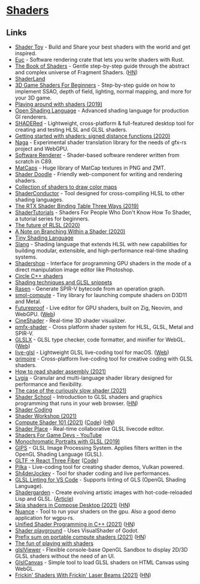 # [Shaders](https://en.wikipedia.org/wiki/Shader)

## Links

- [Shader Toy](https://www.shadertoy.com/) - Build and Share your best shaders with the world and get inspired.
- [Euc](https://github.com/zesterer/euc) - Software rendering crate that lets you write shaders with Rust.
- [The Book of Shaders](https://thebookofshaders.com/) - Gentle step-by-step guide through the abstract and complex universe of Fragment Shaders. ([HN](https://news.ycombinator.com/item?id=23497924))
- [ShaderLand](http://shaderland.com/)
- [3D Game Shaders For Beginners](https://github.com/lettier/3d-game-shaders-for-beginners) - Step-by-step guide on how to implement SSAO, depth of field, lighting, normal mapping, and more for your 3D game.
- [Playing around with shaders (2019)](https://bou.ke/blog/shaders/)
- [Open Shading Language](https://github.com/imageworks/OpenShadingLanguage) - Advanced shading language for production GI renderers.
- [SHADERed](https://github.com/dfranx/SHADERed) - Lightweight, cross-platform & full-featured desktop tool for creating and testing HLSL and GLSL shaders.
- [Getting started with shaders: signed distance functions (2020)](https://jvns.ca/blog/2020/03/15/writing-shaders-with-signed-distance-functions/)
- [Naga](https://github.com/gfx-rs/naga) - Experimental shader translation library for the needs of gfx-rs project and WebGPU.
- [Software Renderer](https://github.com/zauonlok/renderer) - Shader-based software renderer written from scratch in C89.
- [MatCaps](https://github.com/nidorx/matcaps) - Huge library of MatCap textures in PNG and ZMT.
- [Shader Doodle](https://github.com/halvves/shader-doodle) - Friendly web-component for writing and rendering shaders.
- [Collection of shaders to draw color maps](https://github.com/kbinani/colormap-shaders)
- [ShaderConductor](https://github.com/microsoft/ShaderConductor) - Tool designed for cross-compiling HLSL to other shading languages.
- [The RTX Shader Binding Table Three Ways (2019)](https://www.willusher.io/graphics/2019/11/20/the-sbt-three-ways)
- [ShaderTutorials](https://github.com/Xibanya/ShaderTutorials) - Shaders For People Who Don't Know How To Shader, a tutorial series for beginners.
- [The future of RLSL (2020)](https://maikklein.github.io/rlsl-update3/)
- [A Note on Branching Within a Shader (2020)](https://www.peterstefek.me/shader-branch.html)
- [Tiny Shading Language](https://github.com/JiayinCao/Tiny-Shading-Language)
- [Slang](https://github.com/shader-slang/slang) - Shading language that extends HLSL with new capabilities for building modular, extensible, and high-performance real-time shading systems.
- [Shadershop](https://github.com/cdglabs/Shadershop) - Interface for programming GPU shaders in the mode of a direct manipulation image editor like Photoshop.
- [Circle C++ shaders](https://github.com/seanbaxter/shaders)
- [Shading techniques and GLSL snippets](https://github.com/Rabbid76/graphics-snippets)
- [Rasen](https://github.com/leops/rasen) - Generate SPIR-V bytecode from an operation graph.
- [smol-compute](https://github.com/aras-p/smol-compute) - Tiny library for launching compute shaders on D3D11 and Metal.
- [Futureproof](https://github.com/mkeeter/futureproof) - Live editor for GPU shaders, built on Zig, Neovim, and WebGPU. ([Web](https://www.mattkeeter.com/projects/futureproof/))
- [CineShader](https://cineshader.com/) - Real-time 3D shader visualizer.
- [pmfx-shader](https://github.com/polymonster/pmfx-shader) - Cross platform shader system for HLSL, GLSL, Metal and SPIR-V.
- [GLSLX](https://github.com/evanw/glslx) - GLSL type checker, code formatter, and minifier for WebGL. ([Web](http://evanw.github.io/glslx/))
- [live-glsl](https://github.com/karimnaaji/live-glsl) - Lightweight GLSL live-coding tool for macOS. ([Web](http://karim.naaji.fr/projects/liveglsl))
- [grimoire](https://github.com/jshrake/grimoire) - Cross-platform live-coding tool for creative coding with GLSL shaders.
- [How to read shader assembly (2021)](https://interplayoflight.wordpress.com/2021/04/18/how-to-read-shader-assembly/)
- [Lygia](https://github.com/patriciogonzalezvivo/lygia) - Granular and multi-language shader library designed for performance and flexibility.
- [The case of the curiously slow shader (2021)](https://raphlinus.github.io/gpu/2021/04/28/slow-shader.html)
- [Shader School](https://github.com/stackgl/shader-school) - Introduction to GLSL shaders and graphics programming that runs in your web browser. ([HN](https://news.ycombinator.com/item?id=28660024))
- [Shader Coding](https://twitter.com/AlanZucconi/status/1392447855659466752)
- [Shader Workshop (2021)](http://charstiles.com/class/)
- [Compute Shader 101 (2021)](https://www.youtube.com/watch?v=DZRn_jNZjbw) ([Code](https://github.com/googlefonts/compute-shader-101)) ([HN](https://news.ycombinator.com/item?id=27396634))
- [Shader Place](https://github.com/CharStiles/shaderplace) - Real-time collaborative GLSL livecode editor.
- [Shaders For Game Devs - YouTube](https://www.youtube.com/playlist?list=PLImQaTpSAdsCnJon-Eir92SZMl7tPBS4Z)
- [Monochromatic Portraits with GLSL (2019)](https://rosenzweig.io/blog/monotone-portraits-with-glsl.html)
- [GIPS](https://github.com/kajott/GIPS) - GLSL Image Processing System. Applies filters written in the OpenGL Shading Language (GLSL).
- [GLTF -> React Three Fiber](https://gltf.pmnd.rs/) ([Code](https://github.com/pmndrs/gltfjsx))
- [Pilka](https://github.com/pudnax/pilka) - Live-coding tool for creating shader demos, Vulkan powered.
- [Sh4derJockey](https://github.com/slerpyyy/sh4der-jockey) - Tool for shader coding and live performances.
- [GLSL Linting for VS Code](https://github.com/hsimpson/vscode-glsllint) - Supports linting of GLS (OpenGL Shading Language).
- [Shadergarden](https://github.com/tonarino/shadergarden) - Create evolving artistic images with hot-code-reloaded Lisp and GLSL. ([Article](https://blog.tonari.no/shadergarden))
- [Skia shaders in Compose Desktop (2021)](https://www.pushing-pixels.org/2021/09/22/skia-shaders-in-compose-desktop.html) ([HN](https://news.ycombinator.com/item?id=28636087))
- [Nuance](https://github.com/Gui-Yom/nuance) - Tool to run your shaders on the gpu. Also a good demo application for wgpu-rs.
- [Unified Shader Programming in C++ (2021)](https://arxiv.org/abs/2109.14682) ([HN](https://news.ycombinator.com/item?id=28738750))
- [Shader playground](https://github.com/gtibo/Shader-playground) - Uses VisualShader of Godot.
- [Prefix sum on portable compute shaders (2021)](https://raphlinus.github.io/gpu/2021/11/17/prefix-sum-portable.html) ([HN](https://news.ycombinator.com/item?id=29254668))
- [The fun of playing with shaders](https://hugopeters.me/posts/5/)
- [glslViewer](https://github.com/patriciogonzalezvivo/glslViewer) - Flexible console-base OpenGL Sandbox to display 2D/3D GLSL shaders without the need of an UI.
- [GlslCanvas](https://github.com/patriciogonzalezvivo/glslCanvas) - Simple tool to load GLSL shaders on HTML Canvas using WebGL.
- [Frickin' Shaders With Frickin' Laser Beams (2021)](https://acko.net/blog/frickin-shaders-with-frickin-laser-beams/) ([HN](https://news.ycombinator.com/item?id=29532110))

